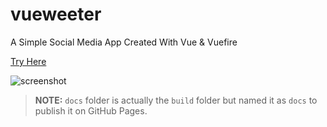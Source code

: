 # vueweeter
A Simple Social Media App Created With Vue &amp; Vuefire

[Try Here](https://berkinakkaya.github.io/vueweeter)

![screenshot](https://i.imgur.com/73Uelqh.png)

> **NOTE:** `docs` folder is actually the `build` folder but named it as `docs` to publish it on GitHub Pages.
